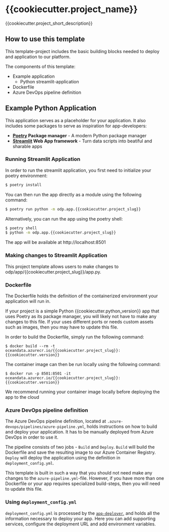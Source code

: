 # {{cookiecutter.project_name}}

{{cookiecutter.project_short_description}}

## How to use this template

<!--
TODO: Remove this section
-->

This template-project includes the basic building blocks needed to deploy and
application to our platform.

The components of this template:

- Example application
  - Python streamlit-application
- Dockerfile
- Azure DevOps pipeline definition

## Example Python Application

This application serves as a placeholder for your application. It also includes
some packages to serve as inspiration for app-developers:

- **[Poetry](https://python-poetry.org/) Package manager** - A modern Python
  package manager
- **[Streamlit](https://streamlit.io/) Web App framework** - Turn data scripts
  into beatiful and sharable apps

### Running Streamlit Application

In order to run the streamlit application, you first need to initialize your
poetry environment:

```sh
$ poetry install
```

You can then run the app directly as a module using the following command:

```sh
$ poetry run python -m odp.app.{{cookiecutter.project_slug}}
```

Alternatively, you can run the app using the poetry shell:

```sh
$ poetry shell
$ python -m odp.app.{{cookiecutter.project_slug}}
```

The app will be available at http://localhost:8501

### Making changes to Streamlit Application

This project template allows users to make changes to
odp/app/{{cookiecutter.project_slug}}/app.py.

### Dockerfile

The Dockerfile holds the definition of the containerized environment your
application will run in.

If your project is a simple Python {{cookiecutter.python_version}} app that uses
Poetry as its package manager, you will likely not have to make any changes to
this file. If your uses different ports or needs custom assets such as images,
then you may have to update this file.

In order to build the Dockerfile, simply run the following command:

```shell
$ docker build --rm -t oceandata.azurecr.io/{{cookiecutter.project_slug}}:{{cookiecutter.version}}
```

The container image can then be run locally using the following command:

```shell
$ docker run -p 8501:8501 -it oceandata.azurecr.io/{{cookiecutter.project_slug}}:{{cookiecutter.version}}
```

We recommend running your container image locally before deploying the app to
the cloud

### Azure DevOps pipeline definition

The Azure DevOps pipeline definition, located at
`.azure-devops/pipelines/azure-pipeline.yml`, holds instructions on how to build
and deploy your application. It has to be manually deployed from Azure DevOps in
order to use it.

The pipeline consists of two jobs - `Build` and `Deploy`. `Build` will build the
Dockerfile and save the resulting image to our Azure Container Registry.
`Deploy` will deploy the application using the definition in
`deployment_config.yml`.

This template is built in such a way that you should not need make any changes
to the `azure-pipeline.yml`-file. However, if you have more than one Dockerfile
or your app requires specialized build-steps, then you will need to update this
file.

### Using `deployment_config.yml`

`deployment_config.yml` is processed by the
[`app-deployer`](https://dev.azure.com/oceandatafoundation/ODP/_git/app-deployer),
and holds all the information necessary to deploy your app. Here you can add
supporting services, configure the deployment URL and add environment variables.
